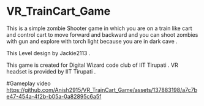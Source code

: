# VR_TrainCart_Game

This is a simple zombie Shooter game in which you are on a train like cart and control cart to move forward and backward and you can shoot zombies with gun and explore with torch light because you are in dark cave . 

This Level design by Jackie2113 .

This game is created for Digital Wizard code club of IIT Tirupati .
VR headset is provided by IIT Tirupati .

#Gameplay video 
https://github.com/Anish2915/VR_TrainCart_Game/assets/137883198/a7c7be47-454a-4f2b-b05a-0a82895c6a5f


